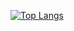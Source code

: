 [![Top Langs](https://github-readme-stats.vercel.app/api/top-langs/?username=cikzz&langs_count=8)](https://github.com/anuraghazra/github-readme-stats)
